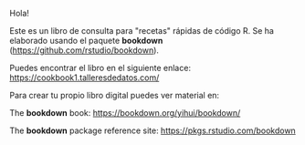 Hola! 

Este es un libro de consulta para "recetas" rápidas de código R. Se ha elaborado usando el paquete **bookdown** (https://github.com/rstudio/bookdown). 

Puedes encontrar el libro en el siguiente enlace: <https://cookbook1.talleresdedatos.com/>



Para crear tu propio libro digital puedes ver material en:

The **bookdown** book: https://bookdown.org/yihui/bookdown/

The **bookdown** package reference site: https://pkgs.rstudio.com/bookdown
